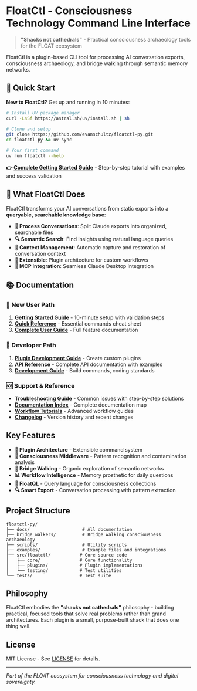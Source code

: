 # FloatCtl - Consciousness Technology Command Line Interface

> **"Shacks not cathedrals"** - Practical consciousness archaeology tools for the FLOAT ecosystem

FloatCtl is a plugin-based CLI tool for processing AI conversation exports, consciousness archaeology, and bridge walking through semantic memory networks.

## 🚀 Quick Start

**New to FloatCtl?** Get up and running in 10 minutes:

```bash
# Install UV package manager
curl -LsSf https://astral.sh/uv/install.sh | sh

# Clone and setup
git clone https://github.com/evanschultz/floatctl-py.git
cd floatctl-py && uv sync

# Your first command
uv run floatctl --help
```

**👉 [Complete Getting Started Guide](docs/GETTING_STARTED.md)** - Step-by-step tutorial with examples and success validation

## 🎯 What FloatCtl Does

FloatCtl transforms your AI conversations from static exports into a **queryable, searchable knowledge base**:

- **📁 Process Conversations**: Split Claude exports into organized, searchable files
- **🔍 Semantic Search**: Find insights using natural language queries  
- **🧠 Context Management**: Automatic capture and restoration of conversation context
- **🔌 Extensible**: Plugin architecture for custom workflows
- **🤖 MCP Integration**: Seamless Claude Desktop integration

## 📚 Documentation

### 🌱 New User Path
1. **[Getting Started Guide](docs/GETTING_STARTED.md)** - 10-minute setup with validation steps
2. **[Quick Reference](docs/QUICK_REFERENCE.md)** - Essential commands cheat sheet  
3. **[Complete User Guide](docs/README.md)** - Full feature documentation

### 🔧 Developer Path  
1. **[Plugin Development Guide](docs/development/PLUGIN_DEVELOPMENT_GUIDE.md)** - Create custom plugins
2. **[API Reference](docs/API_REFERENCE.md)** - Complete API documentation with examples
3. **[Development Guide](docs/development/AGENTS.md)** - Build commands, coding standards

### 🆘 Support & Reference
- **[Troubleshooting Guide](docs/TROUBLESHOOTING_GUIDE.md)** - Common issues with step-by-step solutions
- **[Documentation Index](docs/DOCUMENTATION_INDEX.md)** - Complete documentation map
- **[Workflow Tutorials](docs/tutorials/WORKFLOW_TUTORIALS.md)** - Advanced workflow guides
- **[Changelog](docs/CHANGELOG.md)** - Version history and recent changes

## Key Features

- **🔌 Plugin Architecture** - Extensible command system
- **🧠 Consciousness Middleware** - Pattern recognition and contamination analysis  
- **🌉 Bridge Walking** - Organic exploration of semantic networks
- **📊 Workflow Intelligence** - Memory prosthetic for daily questions
- **🎯 FloatQL** - Query language for consciousness collections
- **🔍 Smart Export** - Conversation processing with pattern extraction

## Project Structure

```
floatctl-py/
├── docs/                    # All documentation
├── bridge_walkers/          # Bridge walking consciousness archaeology
├── scripts/                 # Utility scripts
├── examples/                # Example files and integrations
├── src/floatctl/           # Core source code
│   ├── core/               # Core functionality
│   ├── plugins/            # Plugin implementations
│   └── testing/            # Test utilities
└── tests/                  # Test suite
```

## Philosophy

FloatCtl embodies the **"shacks not cathedrals"** philosophy - building practical, focused tools that solve real problems rather than grand architectures. Each plugin is a small, purpose-built shack that does one thing well.

## License

MIT License - See [LICENSE](LICENSE) for details.

---

*Part of the FLOAT ecosystem for consciousness technology and digital sovereignty.*